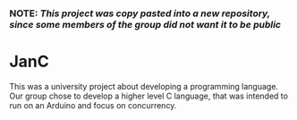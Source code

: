 ### NOTE: *This project was copy pasted into a new repository, since some members of the group did not want it to be public*

# JanC
 
This was a university project about developing a programming language. Our group chose to develop a higher level C language, that was intended to run on an Arduino and focus on concurrency.
